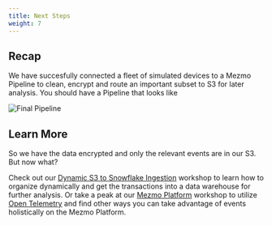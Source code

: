 ```yaml
---
title: Next Steps
weight: 7
---
```


## Recap

We have succesfully connected a fleet of simulated devices to a Mezmo Pipeline to clean, encrypt and route an important subset to S3 for later analysis.  You should have a Pipeline that looks like

![Final Pipeline](../../images/pipeline_final.png)

## Learn More

So we have the data encrypted and only the relevant events are in our S3.  But now what?

Check out our [Dynamic S3 to Snowflake Ingestion](/mezmo-workshops/s3-to-snowflake/) workshop to learn how to organize dynamically and get the transactions into a data warehouse for further analysis.  Or take a peak at our [Mezmo Platform](/mezmo-workshops/pet-clinic/) workshop to utilize [Open Telemetry](https://opentelemetry.io/) and find other ways you can take advantage of events holistically on the Mezmo Platform.
